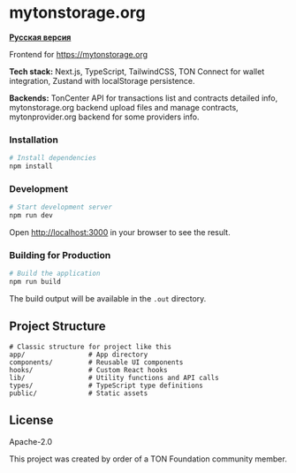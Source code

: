 # mytonstorage.org

**[Русская версия](README.ru.md)**

Frontend for https://mytonstorage.org

**Tech stack:** Next.js, TypeScript, TailwindCSS, TON Connect for wallet integration, Zustand with localStorage persistence.

**Backends:** TonCenter API for transactions list and contracts detailed info, mytonstorage.org backend upload files and manage contracts, mytonprovider.org backend for some providers info.

### Installation

```bash
# Install dependencies
npm install
```

### Development

```bash
# Start development server
npm run dev
```

Open [http://localhost:3000](http://localhost:3000) in your browser to see the result.

### Building for Production

```bash
# Build the application
npm run build
```

The build output will be available in the `.out` directory.


## Project Structure

```
# Classic structure for project like this
app/                # App directory
components/         # Reusable UI components
hooks/              # Custom React hooks
lib/                # Utility functions and API calls
types/              # TypeScript type definitions
public/             # Static assets
```

## License

Apache-2.0



This project was created by order of a TON Foundation community member.
